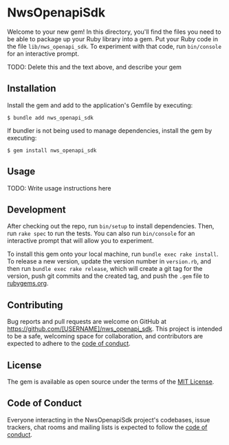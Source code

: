# NwsOpenapiSdk

Welcome to your new gem! In this directory, you'll find the files you need to be able to package up your Ruby library into a gem. Put your Ruby code in the file `lib/nws_openapi_sdk`. To experiment with that code, run `bin/console` for an interactive prompt.

TODO: Delete this and the text above, and describe your gem

## Installation

Install the gem and add to the application's Gemfile by executing:

    $ bundle add nws_openapi_sdk

If bundler is not being used to manage dependencies, install the gem by executing:

    $ gem install nws_openapi_sdk

## Usage

TODO: Write usage instructions here

## Development

After checking out the repo, run `bin/setup` to install dependencies. Then, run `rake spec` to run the tests. You can also run `bin/console` for an interactive prompt that will allow you to experiment.

To install this gem onto your local machine, run `bundle exec rake install`. To release a new version, update the version number in `version.rb`, and then run `bundle exec rake release`, which will create a git tag for the version, push git commits and the created tag, and push the `.gem` file to [rubygems.org](https://rubygems.org).

## Contributing

Bug reports and pull requests are welcome on GitHub at https://github.com/[USERNAME]/nws_openapi_sdk. This project is intended to be a safe, welcoming space for collaboration, and contributors are expected to adhere to the [code of conduct](https://github.com/[USERNAME]/nws_openapi_sdk/blob/main/CODE_OF_CONDUCT.md).

## License

The gem is available as open source under the terms of the [MIT License](https://opensource.org/licenses/MIT).

## Code of Conduct

Everyone interacting in the NwsOpenapiSdk project's codebases, issue trackers, chat rooms and mailing lists is expected to follow the [code of conduct](https://github.com/[USERNAME]/nws_openapi_sdk/blob/main/CODE_OF_CONDUCT.md).

